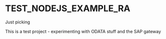 TEST_NODEJS_EXAMPLE_RA
======================

Just picking

This is a test project - experimenting with ODATA stuff and the SAP gateway